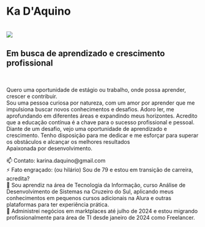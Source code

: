 <h1>Ka D'Aquino</h1><br>
<img src="https://avatars.githubusercontent.com/u/73259119?v=4"><br>
<h2>Em busca de aprendizado e crescimento profissional</h2><br>
<p> Quero uma oportunidade de estágio ou trabalho, onde possa aprender, crescer e contribuir.<br>
Sou uma pessoa curiosa por natureza, com um amor por aprender que me impulsiona buscar novos conhecimentos e desafios. Adoro ler, me aprofundando em diferentes áreas e expandindo meus horizontes. Acredito que a educação contínua é a chave para o sucesso profissional e pessoal.<br> Diante de um desafio, vejo uma oportunidade de aprendizado e crescimento. Tenho disposição para me dedicar e me esforçar para superar os obstáculos e alcançar os melhores resultados<br> Apaixonada por desenvolvimento.</p>
<p>
  📫 Contato: karina.daquino@gmail.com <br>
  ⚡ Fato engraçado: (ou hilário) Sou de 79 e estou em transição de carreira, acredita?<br>
  🌱 Sou aprendiz na área de Tecnologia da Informação, curso Análise de Desenvolvimento de Sistemas na Cruzeiro do Sul, aplicando meus conhecimentos em pequenos cursos adicionais na Alura e outras plataformas para ter experiência prática.<br>
  👯 Administrei negócios em marktplaces até julho de 2024 e estou migrando profissionalmente para área de TI desde janeiro de 2024 como Freelancer.<br>
</p>
